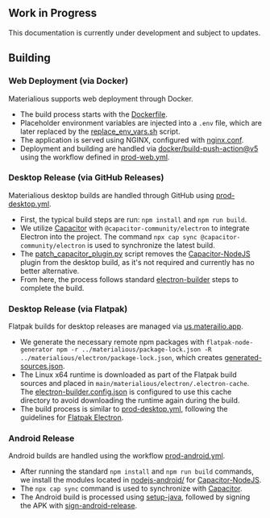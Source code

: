 ## Work in Progress
This documentation is currently under development and subject to updates.

## Building
### Web Deployment (via Docker)
Materialious supports web deployment through Docker.

- The build process starts with the [Dockerfile](../materialious/Dockerfile).
- Placeholder environment variables are injected into a `.env` file, which are later replaced by the [replace_env_vars.sh](../materialious/replace_env_vars.sh) script.
- The application is served using NGINX, configured with [nginx.conf](../materialious/nginx.conf).
- Deployment and building are handled via [docker/build-push-action@v5](https://github.com/docker/build-push-action/tree/v5) using the workflow defined in [prod-web.yml](../.github/workflows/prod-web.yml).

### Desktop Release (via GitHub Releases)
Materialious desktop builds are handled through GitHub using [prod-desktop.yml](../.github/workflows/prod-desktop.yml).

- First, the typical build steps are run: `npm install` and `npm run build`.
- We utilize [Capacitor](https://capacitorjs.com) with `@capacitor-community/electron` to integrate Electron into the project. The command `npx cap sync @capacitor-community/electron` is used to synchronize the latest build.
- The [patch_capacitor_plugin.py](../materialious/electron/patch_capacitor_plugin.py) script removes the [Capacitor-NodeJS](https://github.com/hampoelz/Capacitor-NodeJS) plugin from the desktop build, as it's not required and currently has no better alternative.
- From here, the process follows standard [electron-builder](https://www.electron.build/) steps to complete the build.

### Desktop Release (via Flatpak)
Flatpak builds for desktop releases are managed via [us.materailio.app](../flatpak/us.materialio.app.json).

- We generate the necessary remote npm packages with `flatpak-node-generator npm -r ../materialious/package-lock.json -R ../materialious/electron/package-lock.json`, which creates [generated-sources.json](../flatpak/generated-sources.json).
- The Linux x64 runtime is downloaded as part of the Flatpak build sources and placed in `main/materialious/electron/.electron-cache`. The [electron-builder.config.json](../materialious/electron/electron-builder.config.json) is configured to use this cache directory to avoid downloading the runtime again during the build.
- The build process is similar to [prod-desktop.yml](../.github/workflows/prod-desktop.yml), following the guidelines for [Flatpak Electron](https://docs.flatpak.org/en/latest/electron.html).

### Android Release
Android builds are handled using the workflow [prod-android.yml](../.github/workflows/prod-android.yml).

- After running the standard `npm install` and `npm run build` commands, we install the modules located in [nodejs-android/](../materialious/static/nodejs-android/) for [Capacitor-NodeJS](https://github.com/hampoelz/Capacitor-NodeJS).
- The `npx cap sync` command is used to synchronize with [Capacitor](https://capacitorjs.com).
- The Android build is processed using [setup-java](https://github.com/actions/setup-java/tree/v3/), followed by signing the APK with [sign-android-release](https://github.com/ilharp/sign-android-release/tree/v1.0.4).
